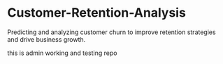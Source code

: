 # Customer-Retention-Analysis
Predicting and analyzing customer churn to improve retention strategies and drive business growth.

this is admin working and testing repo
